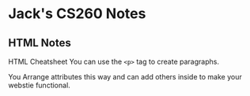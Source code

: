 # Jack's CS260 Notes

## HTML Notes

  HTML Cheatsheet
  You can use the `<p>` tag to create paragraphs.

  You Arrange attributes this way and can add others inside to make your webstie functional.
  